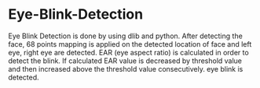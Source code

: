 # Eye-Blink-Detection
Eye Blink Detection is done by using dlib and python. After detecting the face, 68 points mapping is applied on the detected location of face and left eye, right eye are detected. EAR (eye aspect ratio) is calculated in order to detect the blink. If calculated EAR value is decreased by threshold value and then increased above the threshold value consecutively. eye blink is detected.
